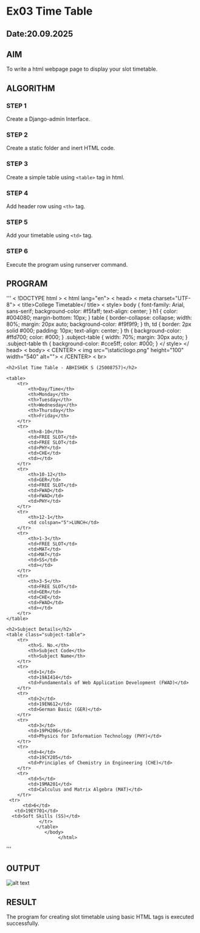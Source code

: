 # Ex03 Time Table
## Date:20.09.2025

## AIM
To write a html webpage page to display your slot timetable.

## ALGORITHM
### STEP 1
Create a Django-admin Interface.

### STEP 2
Create a static folder and inert HTML code.

### STEP 3
Create a simple table using ```<table>``` tag in html.

### STEP 4
Add header row using ```<th>``` tag.

### STEP 5
Add your timetable using ```<td>``` tag.

### STEP 6
Execute the program using runserver command.

## PROGRAM
 '''
< !DOCTYPE html >
< html lang="en">
              < head>
     < meta charset="UTF-8">
    < title>College Timetable</ title>
     < style>
        body {
            font-family: Arial, sans-serif;
            background-color: #f5faff;
            text-align: center;
        }
        h1 {
            color: #004080;
            margin-bottom: 10px;
        }
        table {
            border-collapse: collapse;
            width: 80%;
            margin: 20px auto;
            background-color: #f9f9f9;
        }
        th, td {
            border: 2px solid #000;
            padding: 10px;
            text-align: center;
        }
        th {
            background-color: #ffd700;
            color: #000;
        }
        .subject-table {
            width: 70%;
            margin: 30px auto;
        }
        .subject-table th {
            background-color: #cce5ff;
            color: #000;
        }
    </ style>
</ head>
< body> 
< CENTER>
< img src="\static\logo.png" height="100" width="540" alt="">
< /CENTER>
     < br>
    
    <h2>Slot Time Table - ABHISHEK S (25008757)</h2>

    <table>
        <tr>
            <th>Day/Time</th> 
            <th>Monday</th>
            <th>Tuesday</th>
            <th>Wednesday</th>
            <th>Thursday</th>
            <th>Friday</th>
        </tr>
        <tr>
            <th>8-10</th>
            <td>FREE SLOT</td>
            <td>FREE SLOT</td>
            <td>PHY</td>
            <td>CHE</td>
            <td></td>
        </tr>
        <tr>
            <th>10-12</th>
            <td>GER</td>
            <td>FREE SLOT</td>
            <td>FWAD</td>
            <td>FWAD</td>
            <td>PHY</td>
        </tr>
        <tr>
            <th>12-1</th>
            <td colspan="5">LUNCH</td>
        </tr>
        <tr>
            <th>1-3</th>
            <td>FREE SLOT</td>
            <td>MAT</td>
            <td>MAT</td>
            <td>SS</td>
            <td></td>
        </tr>
        <tr>
            <th>3-5</th>
            <td>FREE SLOT</td>
            <td>GER</td>
            <td>CHE</td>
            <td>FWAD</td>
            <td></td>
        </tr>
    </table>

    <h2>Subject Details</h2>
    <table class="subject-table">
        <tr>
            <th>S. No.</th>
            <th>Subject Code</th>
            <th>Subject Name</th>
        </tr>
        <tr>
            <td>1</td>
            <td>19AI414</td>
            <td>Fundamentals of Web Application Development (FWAD)</td>
        </tr>
        <tr>
            <td>2</td>
            <td>19EN612</td>
            <td>German Basic (GER)</td>
        </tr>
        <tr>
            <td>3</td>
            <td>19PH206</td>
            <td>Physics for Information Technology (PHY)</td>
        </tr>
        <tr>
            <td>4</td>
            <td>19CY205</td>
            <td>Principles of Chemistry in Engineering (CHE)</td>
        </tr>
        <tr>
            <td>5</td>
            <td>19MA201</td>
            <td>Calculus and Matrix Algebra (MAT)</td>
        </tr>
     <tr>
          <td>6</td>
       <td>19EY701</td>
      <td>Soft Skills (SS)</td>
                </tr>
               </table>
                  </body>
                       </html>


 '''


## OUTPUT
![alt text](<Screenshot (7).png>)
## RESULT
The program for creating slot timetable using basic HTML tags is executed successfully.

